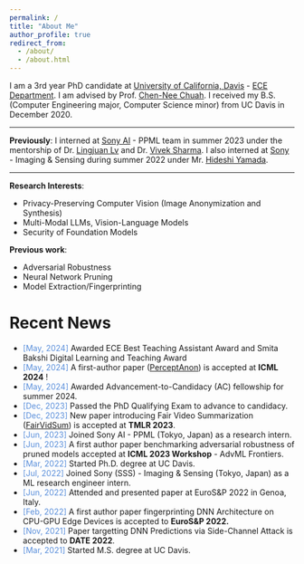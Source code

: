 ```yaml
---
permalink: /
title: "About Me"
author_profile: true
redirect_from: 
  - /about/
  - /about.html
---
```


I am a 3rd year PhD candidate at [University of California, Davis](https://www.ucdavis.edu/) - [ECE Department](https://ece.ucdavis.edu/). I am advised by Prof. [Chen-Nee Chuah](https://www.ece.ucdavis.edu/~chuah/rubinet/people/chuah/bio.html). I received my B.S. (Computer Engineering major, Computer Science minor) from UC Davis in December 2020.

------

**Previously**: I interned at [Sony AI](https://ai.sony/) - PPML team in summer 2023 under the mentorship of Dr. [Lingjuan Lv](https://sites.google.com/view/lingjuan-lyu/home?authuser=0) and Dr. [Vivek Sharma](https://vivoutlaw.github.io/index.html). I also interned at [Sony](https://www.sony.com/en/) - Imaging & Sensing during summer 2022 under Mr. [Hideshi Yamada](https://www.linkedin.com/in/hideshi-yamada-3593aa101/?originalSubdomain=jp). 

-----

**Research Interests**:
  - Privacy-Preserving Computer Vision (Image Anonymization and Synthesis)
  - Multi-Modal LLMs, Vision-Language Models
  - Security of Foundation Models

**Previous work**:
  - Adversarial Robustness
  - Neural Network Pruning
  - Model Extraction/Fingerprinting

Recent News
======
<!-- * *[Dec, 2024]* First author paper proposing a posture-preserving stable diffusion human anonymization framework on [arxiv](https://arxiv.org/abs/2412.06248)! -->
* <span style="color:#5a8fdb">[May, 2024]</span> Awarded ECE Best Teaching Assistant Award and Smita Bakshi Digital Learning and Teaching Award
* <span style="color:#5a8fdb">[May, 2024]</span> A first-author paper ([PerceptAnon](https://proceedings.mlr.press/v235/patwari24a.html)) is accepted at **ICML 2024** !
* <span style="color:#5a8fdb">[May, 2024]</span> Awarded Advancement-to-Candidacy (AC) fellowship for summer 2024.
* <span style="color:#5a8fdb">[Dec, 2023]</span> Passed the PhD Qualifying Exam to advance to candidacy.	
* <span style="color:#5a8fdb">[Dec, 2023]</span> New paper introducing Fair Video Summarization ([FairVidSum](https://openreview.net/forum?id=Uj6MRfR1P5)) is accepted at **TMLR 2023**.
* <span style="color:#5a8fdb">[Jun, 2023]</span> Joined Sony AI - PPML (Tokyo, Japan) as a research intern.
* <span style="color:#5a8fdb">[Jun, 2023]</span> A first author paper benchmarking adversarial robustness of pruned models accepted at **ICML 2023 Workshop** - AdvML Frontiers.
* <span style="color:#5a8fdb">[Mar, 2022]</span> Started Ph.D. degree at UC Davis.
* <span style="color:#5a8fdb">[Jul, 2022]</span> Joined Sony (SSS) - Imaging & Sensing (Tokyo, Japan) as a ML research engineer intern.
* <span style="color:#5a8fdb">[Jun, 2022]</span> Attended and presented paper at EuroS&P 2022 in Genoa, Italy.
* <span style="color:#5a8fdb">[Feb, 2022]</span> A first author paper fingerprinting DNN Architecture on CPU-GPU Edge Devices is accepted to **EuroS&P 2022.**
* <span style="color:#5a8fdb">[Nov, 2021]</span> Paper targetting DNN Predictions via Side-Channel Attack is accepted to **DATE 2022**.
* <span style="color:#5a8fdb">[Mar, 2021]</span> Started M.S. degree at UC Davis.

